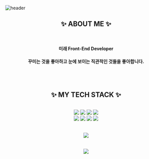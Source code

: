 
![header](https://capsule-render.vercel.app/api?type=soft&color=ffedf3&height=190&section=header&text=😊%20welcome%20😊&fontSize=50&fontColor=ffa6c3)

<div align="center">
    <h2>✨ ABOUT ME ✨</h2>
    <br>
    <h4>미래 Front-End Developer</h4>
    <h4>꾸미는 것을 좋아하고 눈에 보이는 직관적인 것들을 좋아합니다.</h4>
</div>

<br>
<br>
<div align="center">
    <h2>✨ MY TECH STACK ✨</h2>
    <br>
    <img src="https://img.shields.io/badge/html-E34F26?style=for-the-badge&logo=html5&logoColor=white">
    <img src="https://img.shields.io/badge/css-1572B6?style=for-the-badge&logo=css3&logoColor=white">
    <img src="https://img.shields.io/badge/javascript-F7DF1E?style=for-the-badge&logo=javascript&logoColor=black">
    <img src="https://img.shields.io/badge/react-61DAFB?style=for-the-badge&logo=react&logoColor=black">
    <br>
    <img src="https://img.shields.io/badge/JAVA-007396?style=for-the-badge&logo=java&logoColor=white">
    <img src="https://img.shields.io/badge/Python-3776AB?style=for-the-badge&logo=Python&logoColor=white">
    <img src="https://img.shields.io/badge/c-A8B9CC?style=for-the-badge&logo=c&logoColor=white">
    <img src="https://img.shields.io/badge/github-181717?style=for-the-badge&logo=github&logoColor=white">
</div>
<br>
<br>

<div align="center">
    <a href="https://github.com/shlee0820"><img src="https://hits.seeyoufarm.com/api/count/incr/badge.svg?url=https%3A%2F%2Fgithub.com%2Fshlee0820&count_bg=%23FFACAC&title_bg=%23FF7777&icon=&icon_color=%23FF91B4&title=hits&edge_flat=false"/></a>
</div>

<br>
<br>
<div align="center">
    <img src="https://github-readme-stats.vercel.app/api?username=shlee0820&show_icons=true&bg_color=ffedf3&text_color=ffa6c3&title_color=ffa6c3&icon_color=ffa6c3"/>
</div>


<br>
<br>
